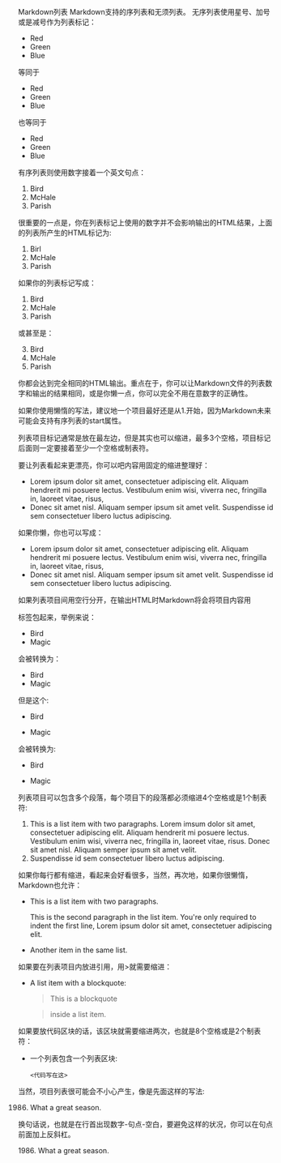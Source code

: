 Markdown列表
Markdown支持的序列表和无须列表。
无序列表使用星号、加号或是减号作为列表标记：
* Red
* Green
* Blue

等同于
+ Red
+ Green
+ Blue

也等同于
- Red
- Green
- Blue

有序列表则使用数字接着一个英文句点：
1. Bird
2. McHale
3. Parish

很重要的一点是，你在列表标记上使用的数字并不会影响输出的HTML结果，上面的列表所产生的HTML标记为:
<ol>
<li>Birl</li>
<li>McHale</li>
<li>Parish</li>
</ol>

如果你的列表标记写成：
1. Bird
1. McHale
1. Parish

或甚至是：

3. Bird
1. McHale
8. Parish

你都会达到完全相同的HTML输出。重点在于，你可以让Markdown文件的列表数字和输出的结果相同，或是你懒一点，你可以完全不用在意数字的正确性。

如果你使用懒惰的写法，建议地一个项目最好还是从1.开始，因为Markdown未来可能会支持有序列表的start属性。

列表项目标记通常是放在最左边，但是其实也可以缩进，最多3个空格，项目标记后面则一定要接着至少一个空格或制表符。

要让列表看起来更漂亮，你可以吧内容用固定的缩进整理好：

* Lorem ipsum dolor sit amet, consectetuer adipiscing elit.
  Aliquam hendrerit mi posuere lectus. Vestibulum enim wisi,
  viverra nec, fringilla in, laoreet vitae,  risus,
* Donec sit amet nisl. Aliquam semper ipsum sit amet velit.
  Suspendisse id sem consectetuer libero luctus adipiscing.

如果你懒，你也可以写成：

* Lorem ipsum dolor sit amet, consectetuer adipiscing elit.
Aliquam hendrerit mi posuere lectus. Vestibulum enim wisi,
viverra nec, fringilla in, laoreet vitae,  risus,
* Donec sit amet nisl. Aliquam semper ipsum sit amet velit.
Suspendisse id sem consectetuer libero luctus adipiscing.

如果列表项目间用空行分开，在输出HTML时Markdown将会将项目内容用<p>标签包起来，举例来说：
* Bird
* Magic

会被转换为：
<ul>
<li>Bird</li>
<li>Magic</li>
</ul>
但是这个:

* Bird

* Magic

会被转换为:
<ul>
<li><p>Bird</p></li>
<li><p>Magic</p></li>
</ul>

列表项目可以包含多个段落，每个项目下的段落都必须缩进4个空格或是1个制表符:

1. This is a list item with two paragraphs. Lorem imsum dolor sit amet, consectetuer adipiscing elit. Aliquam hendrerit mi posuere lectus.
    Vestibulum enim wisi, viverra nec, fringilla in, laoreet vitae, risus. Donec sit amet nisl. Aliquam semper ipsum sit amet velit.
2. Suspendisse id sem consectetuer libero luctus adipiscing.

如果你每行都有缩进，看起来会好看很多，当然，再次地，如果你很懒惰，Markdown也允许：

*   This is a list item with two paragraphs.

    This is the second paragraph in the list item. You're 
only required to indent the first line, Lorem ipsum dolor sit amet, consectetuer adipiscing elit.

*   Another item in the same list.

如果要在列表项目内放进引用，用>就需要缩进：

* A list item with a blockquote:

  > This is a blockquote

  > inside a list item.

如果要放代码区块的话，该区块就需要缩进两次，也就是8个空格或是2个制表符：

*   一个列表包含一个列表区块:

        <代码写在这>


当然，项目列表很可能会不小心产生，像是先面这样的写法:

1986. What a great season.

换句话说，也就是在行首出现数字-句点-空白，要避免这样的状况，你可以在句点前面加上反斜杠。

1986\. What a great season.

